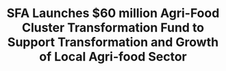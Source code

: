 ---
layout: post
title: "SFA Launches $60 million Agri-Food Cluster Transformation Fund to Support Transformation and Growth of Local Agri-food Sector"
file_url: https://www.sfa.gov.sg/docs/default-source/default-document-library/30apr_sfa-launches-act-fund.pdf
---